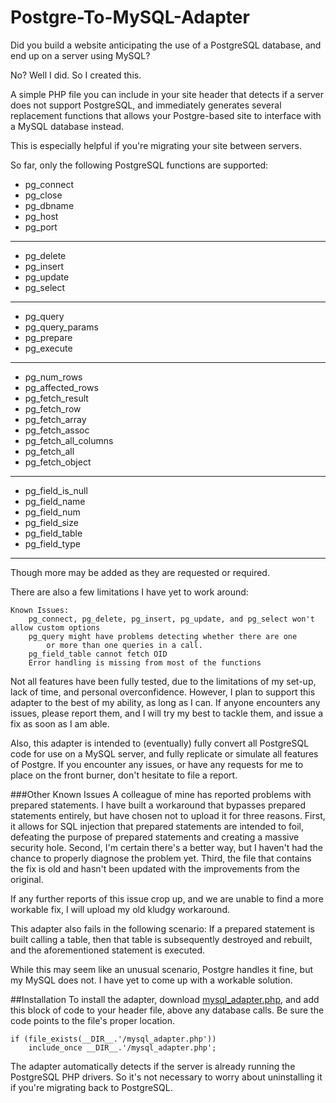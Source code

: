 # Postgre-To-MySQL-Adapter

Did you build a website anticipating the use of a PostgreSQL database, and end up on a server using MySQL?

No? Well I did. So I created this. 

A simple PHP file you can include in your site header that detects if a server does not support PostgreSQL, and immediately generates several replacement functions that allows your Postgre-based site to interface with a MySQL database instead.

This is especially helpful if you're migrating your site between servers.

So far, only the following PostgreSQL functions are supported:
* pg_connect
* pg_close
* pg_dbname
* pg_host
* pg_port

---

* pg_delete
* pg_insert
* pg_update
* pg_select

---

* pg_query
* pg_query_params
* pg_prepare
* pg_execute

---

* pg_num_rows
* pg_affected_rows
* pg_fetch_result
* pg_fetch_row
* pg_fetch_array
* pg_fetch_assoc
* pg_fetch_all_columns
* pg_fetch_all
* pg_fetch_object

---

* pg_field_is_null
* pg_field_name
* pg_field_num
* pg_field_size
* pg_field_table
* pg_field_type

---

Though more may be added as they are requested or required.

There are also a few limitations I have yet to work around:
```
Known Issues:
	pg_connect, pg_delete, pg_insert, pg_update, and pg_select won't allow custom options
	pg_query might have problems detecting whether there are one
		or more than one queries in a call.
	pg_field_table cannot fetch OID
	Error handling is missing from most of the functions
```

Not all features have been fully tested, due to the limitations of my set-up, lack of time, and personal overconfidence. However, I plan to support this adapter to the best of my ability, as long as I can. If anyone encounters any issues, please report them, and I will try my best to tackle them, and issue a fix as soon as I am able.

Also, this adapter is intended to (eventually) fully convert all PostgreSQL code for use on a MySQL server, and fully replicate or simulate all features of Postgre. If you encounter any issues, or have any requests for me to place on the front burner, don't hesitate to file a report.

###Other Known Issues
A colleague of mine has reported problems with prepared statements. I have built a workaround that bypasses prepared statements entirely, but have chosen not to upload it for three reasons. First, it allows for SQL injection that prepared statements are intended to foil, defeating the purpose of prepared statements and creating a massive security hole. Second, I'm certain there's a better way, but I haven't had the chance to properly diagnose the problem yet. Third, the file that contains the fix is old and hasn't been updated with the improvements from the original. 

If any further reports of this issue crop up, and we are unable to find a more workable fix, I will upload my old kludgy workaround.

This adapter also fails in the following scenario: If a prepared statement is built calling a table, then that table is subsequently destroyed and rebuilt, and the aforementioned statement is executed.

While this may seem like an unusual scenario, Postgre handles it fine, but my MySQL does not. I have yet to come up with a workable solution.

##Installation
To install the adapter, download [mysql_adapter.php](https://raw.githubusercontent.com/theblackwidower/Postgre-To-MySQL-Adapter/master/mysql_adapter.php "Download"), and add this block of code to your header file, above any database calls. Be sure the code points to the file's proper location.

```
if (file_exists(__DIR__.'/mysql_adapter.php'))
	include_once __DIR__.'/mysql_adapter.php';
```

The adapter automatically detects if the server is already running the PostgreSQL PHP drivers. So it's not necessary to worry about uninstalling it if you're migrating back to PostgreSQL.